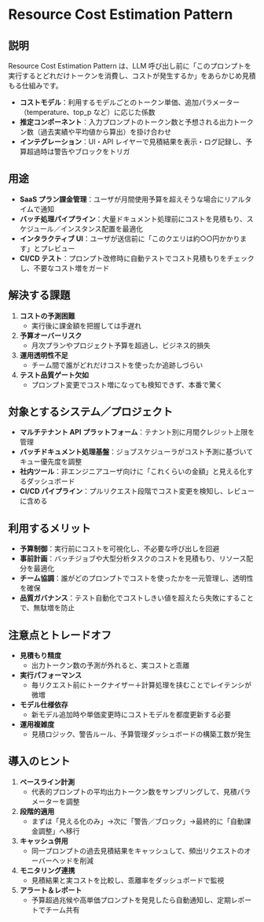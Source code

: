 # Resource Cost Estimation Pattern

## 説明  
Resource Cost Estimation Pattern は、LLM 呼び出し前に「このプロンプトを実行するとどれだけトークンを消費し、コストが発生するか」をあらかじめ見積もる仕組みです。  
- **コストモデル**：利用するモデルごとのトークン単価、追加パラメーター（temperature、top_p など）に応じた係数  
- **推定コンポーネント**：入力プロンプトのトークン数と予想される出力トークン数（過去実績や平均値から算出）を掛け合わせ  
- **インテグレーション**：UI・API レイヤーで見積結果を表示・ログ記録し、予算超過時は警告やブロックをトリガ

## 用途  
- **SaaS プラン課金管理**：ユーザが月間使用予算を超えそうな場合にリアルタイムで通知  
- **バッチ処理パイプライン**：大量ドキュメント処理前にコストを見積もり、スケジュール／インスタンス配置を最適化  
- **インタラクティブ UI**：ユーザが送信前に「このクエリは約○○円かかります」とプレビュー  
- **CI/CD テスト**：プロンプト改修時に自動テストでコスト見積もりをチェックし、不要なコスト増をガード

## 解決する課題  
1. **コストの予測困難**  
   - 実行後に課金額を把握しては手遅れ  
2. **予算オーバーリスク**  
   - 月次プランやプロジェクト予算を超過し、ビジネス的損失  
3. **運用透明性不足**  
   - チーム間で誰がどれだけコストを使ったか追跡しづらい  
4. **テスト品質ゲート欠如**  
   - プロンプト変更でコスト増になっても検知できず、本番で驚く

## 対象とするシステム／プロジェクト  
- **マルチテナント API プラットフォーム**：テナント別に月間クレジット上限を管理  
- **バッチドキュメント処理基盤**：ジョブスケジューラがコスト予測に基づいてキュー優先度を調整  
- **社内ツール**：非エンジニアユーザ向けに「これくらいの金額」と見える化するダッシュボード  
- **CI/CD パイプライン**：プルリクエスト段階でコスト変更を検知し、レビューに含める  

## 利用するメリット  
- **予算制御**：実行前にコストを可視化し、不必要な呼び出しを回避  
- **事前計画**：バッチジョブや大型分析タスクのコストを見積もり、リソース配分を最適化  
- **チーム協調**：誰がどのプロンプトでコストを使ったかを一元管理し、透明性を確保  
- **品質ガバナンス**：テスト自動化でコストしきい値を超えたら失敗にすることで、無駄増を防止  

## 注意点とトレードオフ  
- **見積もり精度**  
  - 出力トークン数の予測が外れると、実コストと乖離  
- **実行パフォーマンス**  
  - 毎リクエスト前にトークナイザー＋計算処理を挟むことでレイテンシが微増  
- **モデル仕様依存**  
  - 新モデル追加時や単価変更時にコストモデルを都度更新する必要  
- **運用複雑度**  
  - 見積ロジック、警告ルール、予算管理ダッシュボードの構築工数が発生

## 導入のヒント  
1. **ベースライン計測**  
   - 代表的プロンプトの平均出力トークン数をサンプリングして、見積パラメーターを調整  
2. **段階的適用**  
   - まずは「見える化のみ」→次に「警告／ブロック」→最終的に「自動課金調整」へ移行  
3. **キャッシュ併用**  
   - 同一プロンプトの過去見積結果をキャッシュして、頻出リクエストのオーバーヘッドを削減  
4. **モニタリング連携**  
   - 見積結果と実コストを比較し、乖離率をダッシュボードで監視  
5. **アラート＆レポート**  
   - 予算超過兆候や高単価プロンプトを発見したら自動通知し、定期レポートでチーム共有  
